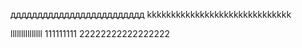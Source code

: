 ддддддддддддддддддддддддд
kkkkkkkkkkkkkkkkkkkkkkkkkkkkkk



lllllllllllllll
111111111 22222222222222222
